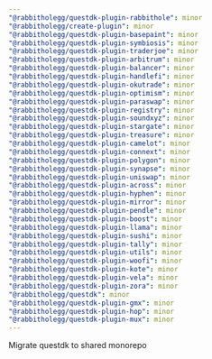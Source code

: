 ```yaml
---
"@rabbitholegg/questdk-plugin-rabbithole": minor
"@rabbitholegg/create-plugin": minor
"@rabbitholegg/questdk-plugin-basepaint": minor
"@rabbitholegg/questdk-plugin-symbiosis": minor
"@rabbitholegg/questdk-plugin-traderjoe": minor
"@rabbitholegg/questdk-plugin-arbitrum": minor
"@rabbitholegg/questdk-plugin-balancer": minor
"@rabbitholegg/questdk-plugin-handlefi": minor
"@rabbitholegg/questdk-plugin-okutrade": minor
"@rabbitholegg/questdk-plugin-optimism": minor
"@rabbitholegg/questdk-plugin-paraswap": minor
"@rabbitholegg/questdk-plugin-registry": minor
"@rabbitholegg/questdk-plugin-soundxyz": minor
"@rabbitholegg/questdk-plugin-stargate": minor
"@rabbitholegg/questdk-plugin-treasure": minor
"@rabbitholegg/questdk-plugin-camelot": minor
"@rabbitholegg/questdk-plugin-connext": minor
"@rabbitholegg/questdk-plugin-polygon": minor
"@rabbitholegg/questdk-plugin-synapse": minor
"@rabbitholegg/questdk-plugin-uniswap": minor
"@rabbitholegg/questdk-plugin-across": minor
"@rabbitholegg/questdk-plugin-hyphen": minor
"@rabbitholegg/questdk-plugin-mirror": minor
"@rabbitholegg/questdk-plugin-pendle": minor
"@rabbitholegg/questdk-plugin-boost": minor
"@rabbitholegg/questdk-plugin-llama": minor
"@rabbitholegg/questdk-plugin-sushi": minor
"@rabbitholegg/questdk-plugin-tally": minor
"@rabbitholegg/questdk-plugin-utils": minor
"@rabbitholegg/questdk-plugin-woofi": minor
"@rabbitholegg/questdk-plugin-kote": minor
"@rabbitholegg/questdk-plugin-vela": minor
"@rabbitholegg/questdk-plugin-zora": minor
"@rabbitholegg/questdk": minor
"@rabbitholegg/questdk-plugin-gmx": minor
"@rabbitholegg/questdk-plugin-hop": minor
"@rabbitholegg/questdk-plugin-mux": minor
---
```


Migrate questdk to shared monorepo
